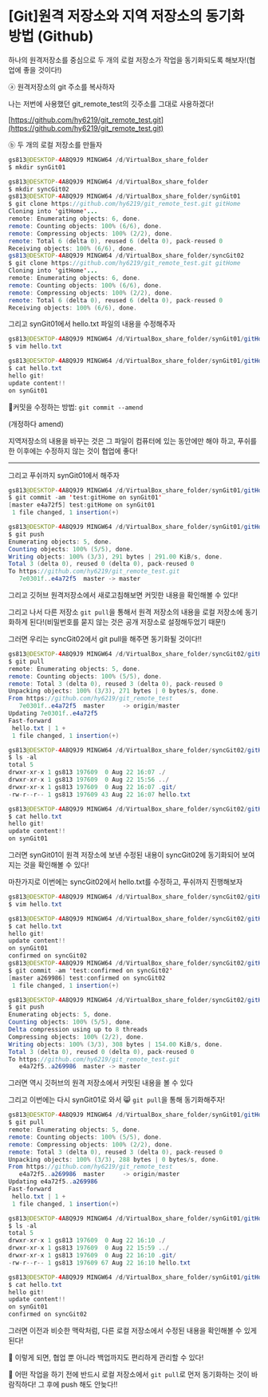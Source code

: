 # [Git]원격 저장소와 지역 저장소의 동기화 방법 (Github)

하나의 원격저장소를 중심으로 두 개의 로컬 저장소가 작업을 동기화되도록 해보자!(협업에 좋을 것이다!)

ⓐ 원격저장소의 git 주소를 복사하자

나는 저번에 사용했던 git_remote_test의 깃주소를 그대로 사용하겠다!

[https://github.com/hy6219/git_remote_test.git](https://github.com/hy6219/git_remote_test.git)

ⓑ 두 개의 로컬 저장소를 만들자

```java
gs813@DESKTOP-4A8Q9J9 MINGW64 /d/VirtualBox_share_folder
$ mkdir synGit01

gs813@DESKTOP-4A8Q9J9 MINGW64 /d/VirtualBox_share_folder
$ mkdir syncGit02
gs813@DESKTOP-4A8Q9J9 MINGW64 /d/VirtualBox_share_folder/synGit01
$ git clone https://github.com/hy6219/git_remote_test.git gitHome
Cloning into 'gitHome'...
remote: Enumerating objects: 6, done.
remote: Counting objects: 100% (6/6), done.
remote: Compressing objects: 100% (2/2), done.
remote: Total 6 (delta 0), reused 6 (delta 0), pack-reused 0
Receiving objects: 100% (6/6), done.
gs813@DESKTOP-4A8Q9J9 MINGW64 /d/VirtualBox_share_folder/syncGit02
$ git clone https://github.com/hy6219/git_remote_test.git gitHome
Cloning into 'gitHome'...
remote: Enumerating objects: 6, done.
remote: Counting objects: 100% (6/6), done.
remote: Compressing objects: 100% (2/2), done.
remote: Total 6 (delta 0), reused 6 (delta 0), pack-reused 0
Receiving objects: 100% (6/6), done.
```

그리고 synGit01에서 hello.txt 파일의 내용을 수정해주자

```java
gs813@DESKTOP-4A8Q9J9 MINGW64 /d/VirtualBox_share_folder/synGit01/gitHome (master)
$ vim hello.txt

gs813@DESKTOP-4A8Q9J9 MINGW64 /d/VirtualBox_share_folder/synGit01/gitHome (master)
$ cat hello.txt
hello git!
update content!!
on synGit01
```

🌟커밋을 수정하는 방법: `git commit --amend`

(개정하다 amend)

지역저장소의 내용을 바꾸는 것은 그 파일이 컴퓨터에 있는 동안에만 해야 하고, 푸쉬를 한 이후에는 수정하지 않는 것이 협업에 좋다!

---

그리고 푸쉬까지 synGit01에서 해주자

```java
gs813@DESKTOP-4A8Q9J9 MINGW64 /d/VirtualBox_share_folder/synGit01/gitHome (master)
$ git commit -am 'test:gitHome on synGit01'
[master e4a72f5] test:gitHome on synGit01
 1 file changed, 1 insertion(+)

gs813@DESKTOP-4A8Q9J9 MINGW64 /d/VirtualBox_share_folder/synGit01/gitHome (master)
$ git push
Enumerating objects: 5, done.
Counting objects: 100% (5/5), done.
Writing objects: 100% (3/3), 291 bytes | 291.00 KiB/s, done.
Total 3 (delta 0), reused 0 (delta 0), pack-reused 0
To https://github.com/hy6219/git_remote_test.git
   7e0301f..e4a72f5  master -> master
```

그리고 깃허브 원격저장소에서 새로고침해보면 커밋한 내용을 확인해볼 수 있다!

그리고 나서 다른 저장소 `git pull`을 통해서 원격 저장소의 내용을 로컬 저장소에 동기화하게 된다!(비밀번호를 묻지 않는 것은 공개 저장소로 설정해두었기 때문!)

그러면 우리는 syncGit02에서 git pull을 해주면 동기화될 것이다!!

```java
gs813@DESKTOP-4A8Q9J9 MINGW64 /d/VirtualBox_share_folder/syncGit02/gitHome (master)
$ git pull
remote: Enumerating objects: 5, done.
remote: Counting objects: 100% (5/5), done.
remote: Total 3 (delta 0), reused 3 (delta 0), pack-reused 0
Unpacking objects: 100% (3/3), 271 bytes | 0 bytes/s, done.
From https://github.com/hy6219/git_remote_test
   7e0301f..e4a72f5  master     -> origin/master
Updating 7e0301f..e4a72f5
Fast-forward
 hello.txt | 1 +
 1 file changed, 1 insertion(+)

gs813@DESKTOP-4A8Q9J9 MINGW64 /d/VirtualBox_share_folder/syncGit02/gitHome (master)
$ ls -al
total 5
drwxr-xr-x 1 gs813 197609  0 Aug 22 16:07 ./
drwxr-xr-x 1 gs813 197609  0 Aug 22 15:56 ../
drwxr-xr-x 1 gs813 197609  0 Aug 22 16:07 .git/
-rw-r--r-- 1 gs813 197609 43 Aug 22 16:07 hello.txt

gs813@DESKTOP-4A8Q9J9 MINGW64 /d/VirtualBox_share_folder/syncGit02/gitHome (master)
$ cat hello.txt
hello git!
update content!!
on synGit01
```

그러면 synGit01이 원격 저장소에 보낸 수정된 내용이 syncGit02에 동기화되어 보여지는 것을 확인해볼 수 있다!

마찬가지로 이번에는 syncGit02에서 hello.txt를 수정하고, 푸쉬까지 진행해보자

```java
gs813@DESKTOP-4A8Q9J9 MINGW64 /d/VirtualBox_share_folder/syncGit02/gitHome (master)
$ vim hello.txt

gs813@DESKTOP-4A8Q9J9 MINGW64 /d/VirtualBox_share_folder/syncGit02/gitHome (master)
$ cat hello.txt
hello git!
update content!!
on synGit01
confirmed on syncGit02
gs813@DESKTOP-4A8Q9J9 MINGW64 /d/VirtualBox_share_folder/syncGit02/gitHome (master)
$ git commit -am 'test:confirmed on syncGit02'
[master a269986] test:confirmed on syncGit02
 1 file changed, 1 insertion(+)

gs813@DESKTOP-4A8Q9J9 MINGW64 /d/VirtualBox_share_folder/syncGit02/gitHome (master)
$ git push
Enumerating objects: 5, done.
Counting objects: 100% (5/5), done.
Delta compression using up to 8 threads
Compressing objects: 100% (2/2), done.
Writing objects: 100% (3/3), 308 bytes | 154.00 KiB/s, done.
Total 3 (delta 0), reused 0 (delta 0), pack-reused 0
To https://github.com/hy6219/git_remote_test.git
   e4a72f5..a269986  master -> master
```

그러면 역시 깃허브의 원격 저장소에서 커밋된 내용을 볼 수 있다

그리고 이번에는 다시 synGit01로 와서 😸 `git pull`을 통해 동기화해주자!

```java
gs813@DESKTOP-4A8Q9J9 MINGW64 /d/VirtualBox_share_folder/synGit01/gitHome (master)
$ git pull
remote: Enumerating objects: 5, done.
remote: Counting objects: 100% (5/5), done.
remote: Compressing objects: 100% (2/2), done.
remote: Total 3 (delta 0), reused 3 (delta 0), pack-reused 0
Unpacking objects: 100% (3/3), 288 bytes | 0 bytes/s, done.
From https://github.com/hy6219/git_remote_test
   e4a72f5..a269986  master     -> origin/master
Updating e4a72f5..a269986
Fast-forward
 hello.txt | 1 +
 1 file changed, 1 insertion(+)

gs813@DESKTOP-4A8Q9J9 MINGW64 /d/VirtualBox_share_folder/synGit01/gitHome (master)
$ ls -al
total 5
drwxr-xr-x 1 gs813 197609  0 Aug 22 16:10 ./
drwxr-xr-x 1 gs813 197609  0 Aug 22 15:59 ../
drwxr-xr-x 1 gs813 197609  0 Aug 22 16:10 .git/
-rw-r--r-- 1 gs813 197609 67 Aug 22 16:10 hello.txt

gs813@DESKTOP-4A8Q9J9 MINGW64 /d/VirtualBox_share_folder/synGit01/gitHome (master)
$ cat hello.txt
hello git!
update content!!
on synGit01
confirmed on syncGit02
```

그러면 이전과 비슷한 맥락처럼, 다른 로컬 저장소에서 수정된 내용을 확인해볼 수 있게 된다!

🌟 이렇게 되면, 협업 뿐 아니라 백업까지도 편리하게 관리할 수 있다!

🌟 어떤 작업을 하기 전에 반드시 로컬 저장소에서 `git pull`로 먼저 동기화하는 것이 바람직하다! 그 후에 push 해도 안늦다!!
